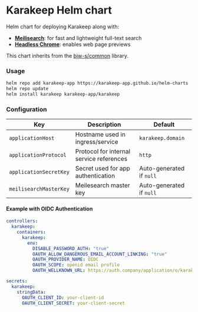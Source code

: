 # Karakeep Helm chart

Helm chart for deploying Karakeep along with:

- **[Meilisearch](https://github.com/meilisearch/meilisearch-kubernetes)**: for fast and lightweight full-text search
- **[Headless Chrome](https://github.com/jlandure/alpine-chrome)**: enables web page previews

This chart inherits from the [bjw-s/common](https://github.com/bjw-s/helm-charts/tree/main/charts/library/common) library.


### Usage

```bash
helm repo add karakeep-app https://karakeep-app.github.io/helm-charts
helm repo update
helm install karakeep karakeep-app/karakeep
```



### Configuration

| Key                    | Description                              | Default                  |
| ---------------------- | ---------------------------------------- | ------------------------ |
| `applicationHost`      | Hostname used in ingress/service         | `karakeep.domain`        |
| `applicationProtocol`  | Protocol for internal service references | `http`                   |
| `applicationSecretKey` | Secret used for app authentication       | Auto-generated if `null` |
| `meilisearchMasterKey` | Meilesearch master key                   | Auto-generated if `null` |

#### Example with OIDC Authentication

```yaml
controllers:
  karakeep:
    containers:
      karakeep:
        env:
          DISABLE_PASSWORD_AUTH: "true"
          OAUTH_ALLOW_DANGEROUS_EMAIL_ACCOUNT_LINKING: "true"
          OAUTH_PROVIDER_NAME: OIDC
          OAUTH_SCOPE: openid email profile
          OAUTH_WELLKNOWN_URL: https://auth.company/application/o/karakeep/.well-known/openid-configuration

secrets:
  karakeep:
    stringData:
      OAUTH_CLIENT_ID: your-client-id
      OAUTH_CLIENT_SECRET: your-client-secret
```

